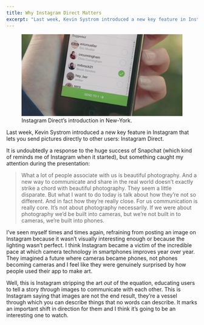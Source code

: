 ```yaml
---
title: Why Instagram Direct Matters
excerpt: "Last week, Kevin Systrom introduced a new key feature in Instagram that lets you send pictures directly to other users: Instagram Direct."
---
```


<figure>
	<img src="/assets/images/articles/instagram-direct/instagram-direct.jpg" />
    <figcaption>Instagram Direct’s introduction in New-York.</figcaption>
</figure>

<p>Last week, Kevin Systrom introduced a new key feature in Instagram that lets you send pictures directly to other users: Instagram Direct.</p>

<p>It is undoubtedly a response to the huge success of Snapchat (which kind of reminds me of Instagram when it started), but something caught my attention during the presentation:</p>

<blockquote>
  <p>What a lot of people associate with us is beautiful photography. And a new way to communicate and share in the real world doesn’t exactly strike a chord with beautiful photography. They seem a little disparate. But what I want to do today is talk about how they’re not so different. And in fact how they’re really close. For us communication is really core. It’s not about photography necessarily. If we were about photography we’d be built into cameras, but we’re not built in to cameras, we’re built into phones.</p>
</blockquote>

<p>I’ve seen myself times and times again, refraining from posting an image on Instagram because it wasn’t visually interesting enough or because the lighting wasn’t perfect. I think Instagram became a victim of the incredible pace at which camera technology in smartphones improves year over year. They imagined a future where cameras became phones, not phones becoming cameras and I feel like they were genuinely surprised by how people used their app to make art.</p>

<p>Well, this is Instagram stripping the art <em>out</em> of the equation, educating users to tell a story <em>through</em> images to communicate with each other. This is Instagram saying that images are not the end result, they’re a vessel through which you can describe things that no words can describe. It marks an important shift in direction for them and I think it’s going to be an interesting one to watch.</p>